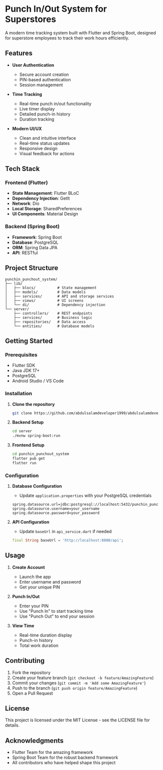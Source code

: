 # Punch In/Out System for Superstores

A modern time tracking system built with Flutter and Spring Boot, designed for superstore employees to track their work hours efficiently.

## Features

- **User Authentication**
  - Secure account creation
  - PIN-based authentication
  - Session management

- **Time Tracking**
  - Real-time punch in/out functionality
  - Live timer display
  - Detailed punch-in history
  - Duration tracking

- **Modern UI/UX**
  - Clean and intuitive interface
  - Real-time status updates
  - Responsive design
  - Visual feedback for actions

## Tech Stack

### Frontend (Flutter)
- **State Management**: Flutter BLoC
- **Dependency Injection**: GetIt
- **Network**: Dio
- **Local Storage**: SharedPreferences
- **UI Components**: Material Design

### Backend (Spring Boot)
- **Framework**: Spring Boot
- **Database**: PostgreSQL
- **ORM**: Spring Data JPA
- **API**: RESTful

## Project Structure

```
punchin_punchout_system/
├── lib/
│   ├── blocs/          # State management
│   ├── models/         # Data models
│   ├── services/       # API and storage services
│   ├── views/          # UI screens
│   └── di/             # Dependency injection
└── server/
    ├── controllers/    # REST endpoints
    ├── services/       # Business logic
    ├── repositories/   # Data access
    └── entities/       # Database models
```

## Getting Started

### Prerequisites
- Flutter SDK
- Java JDK 17+
- PostgreSQL
- Android Studio / VS Code

### Installation

1. **Clone the repository**
   ```bash
   git clone https://github.com/abdulsalamdeveloper1999/abdulsalamdeveloper1999-punchin-punchout-flutter-bloc-springboot-postgres/tree/main
   ```

2. **Backend Setup**
   ```bash
   cd server
   ./mvnw spring-boot:run
   ```

3. **Frontend Setup**
   ```bash
   cd punchin_punchout_system
   flutter pub get
   flutter run
   ```

### Configuration

1. **Database Configuration**
   - Update `application.properties` with your PostgreSQL credentials
   ```properties
   spring.datasource.url=jdbc:postgresql://localhost:5432/punchin_punchout_db
   spring.datasource.username=your_username
   spring.datasource.password=your_password
   ```

2. **API Configuration**
   - Update `baseUrl` in `api_service.dart` if needed
   ```dart
   final String baseUrl = 'http://localhost:8080/api';
   ```

## Usage

1. **Create Account**
   - Launch the app
   - Enter username and password
   - Get your unique PIN

2. **Punch In/Out**
   - Enter your PIN
   - Use "Punch In" to start tracking time
   - Use "Punch Out" to end your session

3. **View Time**
   - Real-time duration display
   - Punch-in history
   - Total work duration

## Contributing

1. Fork the repository
2. Create your feature branch (`git checkout -b feature/AmazingFeature`)
3. Commit your changes (`git commit -m 'Add some AmazingFeature'`)
4. Push to the branch (`git push origin feature/AmazingFeature`)
5. Open a Pull Request

## License

This project is licensed under the MIT License - see the LICENSE file for details.

## Acknowledgments

- Flutter Team for the amazing framework
- Spring Boot Team for the robust backend framework
- All contributors who have helped shape this project 
